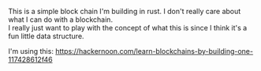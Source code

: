 
This is a simple block chain I'm building in rust.  I don't really care about what I can do with a blockchain.  
I really just want to play with the concept of what this is since I think it's a fun little data structure.

I'm using this:
https://hackernoon.com/learn-blockchains-by-building-one-117428612f46
